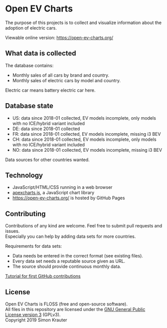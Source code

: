 Open EV Charts
==============

The purpose of this projects is to collect and visualize information about the adoption of electric cars.

Viewable online version: https://open-ev-charts.org/

What data is collected
----------------------

The database contains:

- Monthly sales of all cars by brand and country.
- Monthly sales of electric cars by model and country.

Electric car means battery electric car here.

Database state
--------------

- US: data since 2018-01 collected, EV models incomplete, only models with no ICE/hybrid variant included
- DE: data since 2018-01 collected
- FR: data since 2018-01 collected, EV models incomplete, missing i3 BEV
- CH: data since 2018-01 collected, EV models incomplete, only models with no ICE/hybrid variant included
- NO: data since 2018-01 collected, EV models incomplete, missing i3 BEV

Data sources for other countries wanted.

Technology
----------

- JavaScript/HTML/CSS running in a web browser
- [apexcharts.js](https://github.com/apexcharts/apexcharts.js), a JavaScript chart library
- https://open-ev-charts.org/ is hosted by GitHub Pages

Contributing
------------

Contributions of any kind are welcome. Feel free to submit pull requests and issues.<br>
Especially you can help by adding data sets for more countries.<br>

Requirements for data sets:
- Data needs be entered in the correct format (see existing files).
- Every data set needs a reputable source given as URL.
- The source should provide continuous monthly data.

[Tutorial for first GitHub contributions](https://github.com/firstcontributions/first-contributions/blob/master/README.md)

License
-------

Open EV Charts is FLOSS (free and open-source software).<br>
All files in this repository are licensed under the [GNU General Public License version 3](https://opensource.org/licenses/GPL-3.0) (GPLv3).<br>
Copyright 2019 Simon Krauter
